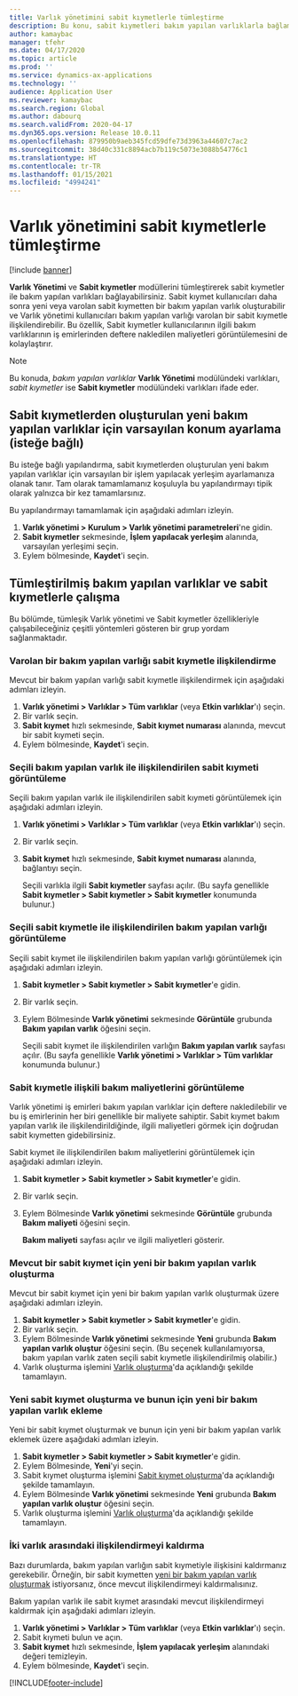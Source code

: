 ```yaml
---
title: Varlık yönetimini sabit kıymetlerle tümleştirme
description: Bu konu, sabit kıymetleri bakım yapılan varlıklarla bağlamak için Varlık Yönetimi ve Sabit kıymetler modüllerinin nasıl tümleştirileceğini açıklamaktadır.
author: kamaybac
manager: tfehr
ms.date: 04/17/2020
ms.topic: article
ms.prod: ''
ms.service: dynamics-ax-applications
ms.technology: ''
audience: Application User
ms.reviewer: kamaybac
ms.search.region: Global
ms.author: dabourq
ms.search.validFrom: 2020-04-17
ms.dyn365.ops.version: Release 10.0.11
ms.openlocfilehash: 879950b9aeb345fcd59dfe73d3963a44607c7ac2
ms.sourcegitcommit: 38d40c331c8894acb7b119c5073e3088b54776c1
ms.translationtype: HT
ms.contentlocale: tr-TR
ms.lasthandoff: 01/15/2021
ms.locfileid: "4994241"
---
```

# <a name="integrate-asset-management-with-fixed-assets"></a>Varlık yönetimini sabit kıymetlerle tümleştirme

[!include [banner](../../includes/banner.md)]

**Varlık Yönetimi** ve **Sabit kıymetler** modüllerini tümleştirerek sabit kıymetler ile bakım yapılan varlıkları bağlayabilirsiniz. Sabit kıymet kullanıcıları daha sonra yeni veya varolan sabit kıymetten bir bakım yapılan varlık oluşturabilir ve Varlık yönetimi kullanıcıları bakım yapılan varlığı varolan bir sabit kıymetle ilişkilendirebilir. Bu özellik, Sabit kıymetler kullanıcılarının ilgili bakım varlıklarının iş emirlerinden deftere nakledilen maliyetleri görüntülemesini de kolaylaştırır.

> [!NOTE]
> Bu konuda, *bakım yapılan varlıklar* **Varlık Yönetimi** modülündeki varlıkları, *sabit kıymetler* ise **Sabit kıymetler** modülündeki varlıkları ifade eder.

## <a name="set-a-default-location-for-new-maintenance-assets-that-are-created-from-fixed-assets-optional"></a>Sabit kıymetlerden oluşturulan yeni bakım yapılan varlıklar için varsayılan konum ayarlama (isteğe bağlı)

Bu isteğe bağlı yapılandırma, sabit kıymetlerden oluşturulan yeni bakım yapılan varlıklar için varsayılan bir işlem yapılacak yerleşim ayarlamanıza olanak tanır. Tam olarak tamamlamanız koşuluyla bu yapılandırmayı tipik olarak yalnızca bir kez tamamlarsınız.

Bu yapılandırmayı tamamlamak için aşağıdaki adımları izleyin.

1. **Varlık yönetimi \> Kurulum \> Varlık yönetimi parametreleri**'ne gidin.
1. **Sabit kıymetler** sekmesinde, **İşlem yapılacak yerleşim** alanında, varsayılan yerleşimi seçin.
1. Eylem bölmesinde, **Kaydet**'i seçin.

## <a name="work-with-integrated-maintenance-assets-and-fixed-assets"></a>Tümleştirilmiş bakım yapılan varlıklar ve sabit kıymetlerle çalışma

Bu bölümde, tümleşik Varlık yönetimi ve Sabit kıymetler özellikleriyle çalışabileceğiniz çeşitli yöntemleri gösteren bir grup yordam sağlanmaktadır.

### <a name="associate-an-existing-maintenance-asset-with-a-fixed-asset"></a>Varolan bir bakım yapılan varlığı sabit kıymetle ilişkilendirme

Mevcut bir bakım yapılan varlığı sabit kıymetle ilişkilendirmek için aşağıdaki adımları izleyin.

1. **Varlık yönetimi \> Varlıklar \> Tüm varlıklar** (veya **Etkin varlıklar**'ı) seçin.
1. Bir varlık seçin.
1. **Sabit kıymet** hızlı sekmesinde, **Sabit kıymet numarası** alanında, mevcut bir sabit kıymeti seçin.
1. Eylem bölmesinde, **Kaydet**'i seçin.

### <a name="view-the-fixed-asset-that-is-associated-with-a-selected-maintenance-asset"></a>Seçili bakım yapılan varlık ile ilişkilendirilen sabit kıymeti görüntüleme

Seçili bakım yapılan varlık ile ilişkilendirilen sabit kıymeti görüntülemek için aşağıdaki adımları izleyin.

1. **Varlık yönetimi \> Varlıklar \> Tüm varlıklar** (veya **Etkin varlıklar**'ı) seçin.
1. Bir varlık seçin.
1. **Sabit kıymet** hızlı sekmesinde, **Sabit kıymet numarası** alanında, bağlantıyı seçin.

    Seçili varlıkla ilgili **Sabit kıymetler** sayfası açılır. (Bu sayfa genellikle **Sabit kıymetler \> Sabit kıymetler \> Sabit kıymetler** konumunda bulunur.)

### <a name="view-the-maintenance-asset-that-is-associated-with-a-selected-fixed-asset"></a>Seçili sabit kıymetle ile ilişkilendirilen bakım yapılan varlığı görüntüleme

Seçili sabit kıymet ile ilişkilendirilen bakım yapılan varlığı görüntülemek için aşağıdaki adımları izleyin.

1. **Sabit kıymetler \> Sabit kıymetler \> Sabit kıymetler**'e gidin.
1. Bir varlık seçin.
1. Eylem Bölmesinde **Varlık yönetimi** sekmesinde **Görüntüle** grubunda **Bakım yapılan varlık** öğesini seçin.

    Seçili sabit kıymet ile ilişkilendirilen varlığın **Bakım yapılan varlık** sayfası açılır. (Bu sayfa genellikle **Varlık yönetimi \> Varlıklar \> Tüm varlıklar** konumunda bulunur.)

### <a name="view-maintenance-costs-that-are-associated-with-a-fixed-asset"></a>Sabit kıymetle ilişkili bakım maliyetlerini görüntüleme

Varlık yönetimi iş emirleri bakım yapılan varlıklar için deftere nakledilebilir ve bu iş emirlerinin her biri genellikle bir maliyete sahiptir. Sabit kıymet bakım yapılan varlık ile ilişkilendirildiğinde, ilgili maliyetleri görmek için doğrudan sabit kıymetten gidebilirsiniz.

Sabit kıymet ile ilişkilendirilen bakım maliyetlerini görüntülemek için aşağıdaki adımları izleyin.

1. **Sabit kıymetler \> Sabit kıymetler \> Sabit kıymetler**'e gidin.
1. Bir varlık seçin.
1. Eylem Bölmesinde **Varlık yönetimi** sekmesinde **Görüntüle** grubunda **Bakım maliyeti** öğesini seçin.

    **Bakım maliyeti** sayfası açılır ve ilgili maliyetleri gösterir.

### <a name="create-a-new-maintenance-asset-for-an-existing-fixed-asset"></a><a name="new-maintenance-from-fixed"></a>Mevcut bir sabit kıymet için yeni bir bakım yapılan varlık oluşturma

Mevcut bir sabit kıymet için yeni bir bakım yapılan varlık oluşturmak üzere aşağıdaki adımları izleyin.

1. **Sabit kıymetler \> Sabit kıymetler \> Sabit kıymetler**'e gidin.
1. Bir varlık seçin.
1. Eylem Bölmesinde **Varlık yönetimi** sekmesinde **Yeni** grubunda **Bakım yapılan varlık oluştur** öğesini seçin. (Bu seçenek kullanılamıyorsa, bakım yapılan varlık zaten seçili sabit kıymetle ilişkilendirilmiş olabilir.)
1. Varlık oluşturma işlemini [Varlık oluşturma](../objects/create-an-object.md)'da açıklandığı şekilde tamamlayın.

### <a name="create-a-new-fixed-asset-and-add-a-new-maintenance-asset-for-it"></a>Yeni sabit kıymet oluşturma ve bunun için yeni bir bakım yapılan varlık ekleme

Yeni bir sabit kıymet oluşturmak ve bunun için yeni bir bakım yapılan varlık eklemek üzere aşağıdaki adımları izleyin.

1. **Sabit kıymetler \> Sabit kıymetler \> Sabit kıymetler**'e gidin.
1. Eylem Bölmesinde, **Yeni**'yi seçin.
1. Sabit kıymet oluşturma işlemini [Sabit kıymet oluşturma](../../../finance/fixed-assets/tasks/create-fixed-asset.md)'da açıklandığı şekilde tamamlayın.
1. Eylem Bölmesinde **Varlık yönetimi** sekmesinde **Yeni** grubunda **Bakım yapılan varlık oluştur** öğesini seçin.
1. Varlık oluşturma işlemini [Varlık oluşturma](../objects/create-an-object.md)'da açıklandığı şekilde tamamlayın.

### <a name="remove-the-association-between-two-assets"></a>İki varlık arasındaki ilişkilendirmeyi kaldırma

Bazı durumlarda, bakım yapılan varlığın sabit kıymetiyle ilişkisini kaldırmanız gerekebilir. Örneğin, bir sabit kıymetten [yeni bir bakım yapılan varlık oluşturmak](#new-maintenance-from-fixed) istiyorsanız, önce mevcut ilişkilendirmeyi kaldırmalısınız.

Bakım yapılan varlık ile sabit kıymet arasındaki mevcut ilişkilendirmeyi kaldırmak için aşağıdaki adımları izleyin.

1. **Varlık yönetimi \> Varlıklar \> Tüm varlıklar** (veya **Etkin varlıklar**'ı) seçin.
1. Sabit kıymeti bulun ve açın.
1. **Sabit kıymet** hızlı sekmesinde, **İşlem yapılacak yerleşim** alanındaki değeri temizleyin.
1. Eylem bölmesinde, **Kaydet**'i seçin.


[!INCLUDE[footer-include](../../../includes/footer-banner.md)]